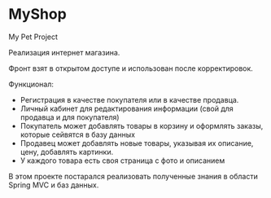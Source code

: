 # MyShop
My Pet Project

Реализация интернет магазина.

Фронт взят в открытом доступе и использован после корректировок.

Функционал:
  - Регистрация в качестве покупателя или в качестве продавца.
  - Личный кабинет для редактирования информации (свой для продавца и для покупателя)
  - Покупатель может добавлять товары в корзину и оформлять заказы, которые сейвятся в базу данных
  - Продавец может добавлять новые товары, указывая их описание, цену, добавлять картинки.
  - У каждого товара есть своя страница с фото и описанием
  
 
 В этом проекте постарался реализовать полученные знания в области Spring MVC и баз данных.
